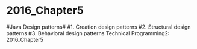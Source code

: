# 2016_Chapter5
#Java Design patterns#
#1. Creation design patterns
#2. Structural design patterns
#3. Behavioral design patterns
Technical Programming2: 2016_Chapter5 

